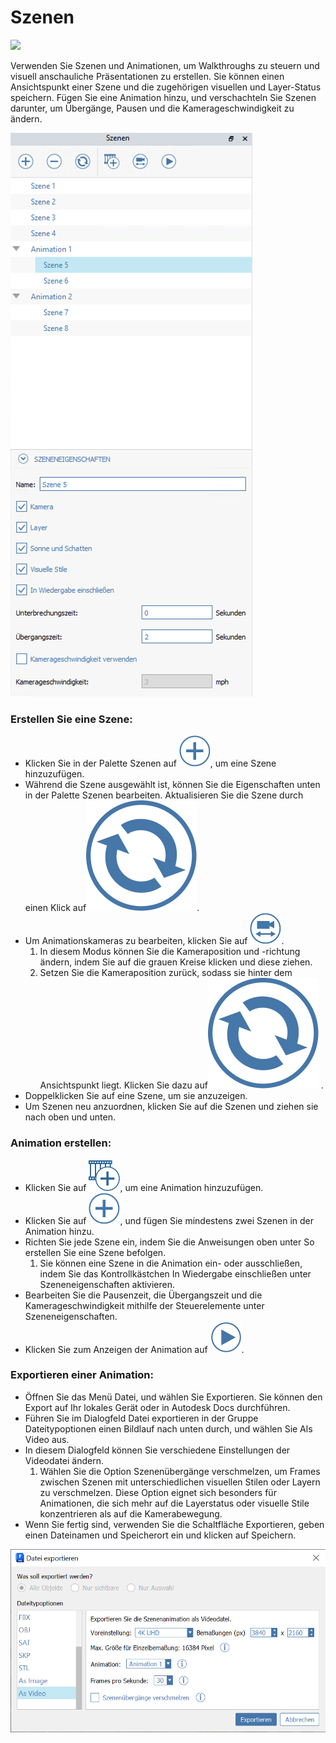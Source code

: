 # Szenen

![](../.gitbook/assets/animations-aerial.gif)

Verwenden Sie Szenen und Animationen, um Walkthroughs zu steuern und visuell anschauliche Präsentationen zu erstellen. Sie können einen Ansichtspunkt einer Szene und die zugehörigen visuellen und Layer-Status speichern. Fügen Sie eine Animation hinzu, und verschachteln Sie Szenen darunter, um Übergänge, Pausen und die Kamerageschwindigkeit zu ändern.

![](<../.gitbook/assets/scenes UI windows.png>)

### Erstellen Sie eine Szene:

* Klicken Sie in der Palette Szenen auf <img src="../.gitbook/assets/plus icon.png" alt="" data-size="line">, um eine Szene hinzuzufügen.
* Während die Szene ausgewählt ist, können Sie die Eigenschaften unten in der Palette Szenen bearbeiten. Aktualisieren Sie die Szene durch einen Klick auf<img src="../.gitbook/assets/refresh icon.svg" alt="" data-size="line">.
* Um Animationskameras zu bearbeiten, klicken Sie auf <img src="../.gitbook/assets/edit cameras.png" alt="" data-size="line">.
   1. In diesem Modus können Sie die Kameraposition und -richtung ändern, indem Sie auf die grauen Kreise klicken und diese ziehen.
   2. Setzen Sie die Kameraposition zurück, sodass sie hinter dem Ansichtspunkt liegt. Klicken Sie dazu auf<img src="../.gitbook/assets/refresh icon.svg" alt="" data-size="line"> .
* Doppelklicken Sie auf eine Szene, um sie anzuzeigen.
* Um Szenen neu anzuordnen, klicken Sie auf die Szenen und ziehen sie nach oben und unten.

### Animation erstellen:

* Klicken Sie auf <img src="../.gitbook/assets/add animation.png" alt="" data-size="line">, um eine Animation hinzuzufügen.
* Klicken Sie auf <img src="../.gitbook/assets/plus icon.png" alt="" data-size="line">, und fügen Sie mindestens zwei Szenen in der Animation hinzu.
* Richten Sie jede Szene ein, indem Sie die Anweisungen oben unter So erstellen Sie eine Szene befolgen.
   1. Sie können eine Szene in die Animation ein- oder ausschließen, indem Sie das Kontrollkästchen In Wiedergabe einschließen unter Szeneneigenschaften aktivieren.
* Bearbeiten Sie die Pausenzeit, die Übergangszeit und die Kamerageschwindigkeit mithilfe der Steuerelemente unter Szeneneigenschaften.
* Klicken Sie zum Anzeigen der Animation auf <img src="../.gitbook/assets/play icon.png" alt="" data-size="line">.

### Exportieren einer Animation:

* Öffnen Sie das Menü Datei, und wählen Sie Exportieren. Sie können den Export auf Ihr lokales Gerät oder in Autodesk Docs durchführen.
* Führen Sie im Dialogfeld Datei exportieren in der Gruppe Dateitypoptionen einen Bildlauf nach unten durch, und wählen Sie Als Video aus.
* In diesem Dialogfeld können Sie verschiedene Einstellungen der Videodatei ändern.
   1. Wählen Sie die Option Szenenübergänge verschmelzen, um Frames zwischen Szenen mit unterschiedlichen visuellen Stilen oder Layern zu verschmelzen. Diese Option eignet sich besonders für Animationen, die sich mehr auf die Layerstatus oder visuelle Stile konzentrieren als auf die Kamerabewegung.
* Wenn Sie fertig sind, verwenden Sie die Schaltfläche Exportieren, geben einen Dateinamen und Speicherort ein und klicken auf Speichern.

![](../.gitbook/assets/animations-export-dialog.png)
